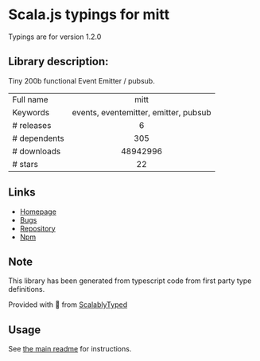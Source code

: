 
# Scala.js typings for mitt

Typings are for version 1.2.0

## Library description:
Tiny 200b functional Event Emitter / pubsub.

|                    |                 |
| ------------------ | :-------------: |
| Full name          | mitt |
| Keywords           | events, eventemitter, emitter, pubsub |
| # releases         | 6 |
| # dependents       | 305 |
| # downloads        | 48942996 |
| # stars            | 22 |

## Links
- [Homepage](https://github.com/developit/mitt)
- [Bugs](https://github.com/developit/mitt/issues)
- [Repository](https://github.com/developit/mitt)
- [Npm](https://www.npmjs.com/package/mitt)
    


## Note
This library has been generated from typescript code from first party type definitions.

Provided with :purple_heart: from [ScalablyTyped](https://github.com/oyvindberg/ScalablyTyped)

## Usage
See [the main readme](../../readme.md) for instructions.


